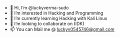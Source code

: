 - 👋 Hi, I’m @luckyverma-sudo
- 👀 I’m interested in Hacking and Programming
- 🌱 I’m currently learning Hacking with Kali Linux
- 💞️ I’m looking to collaborate on (IDK)
- 📫 You can Mail me @ luckyv0545746@gmail.com
